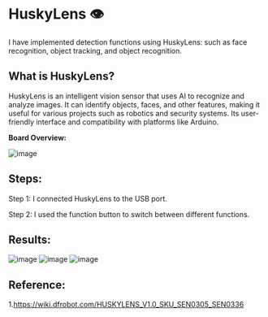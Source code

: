 # HuskyLens 👁
I have implemented detection functions using HuskyLens: such as face recognition, object tracking, and object recognition.

## What is HuskyLens?
HuskyLens is an intelligent vision sensor that uses AI to recognize and analyze images. It can identify objects, faces, and other features, making it useful for various projects such as robotics and security systems. Its user-friendly interface and compatibility with platforms like Arduino.

**Board Overview:**

![image](https://github.com/user-attachments/assets/d7dbc5ed-fed4-48ed-a900-cc6c1acb6988)


## Steps:
Step 1: I connected HuskyLens to the USB port.

Step 2: I used the function button to switch between different functions.

## Results:
![image](https://github.com/user-attachments/assets/413f2944-b3ca-4bad-8337-1653d96e050a)
![image](https://github.com/user-attachments/assets/7c895942-b0a8-4716-936e-9501ace730af)
![image](https://github.com/user-attachments/assets/1b66c998-fcaf-4ff0-bc47-a18033330d60)

## Reference:
1.https://wiki.dfrobot.com/HUSKYLENS_V1.0_SKU_SEN0305_SEN0336
